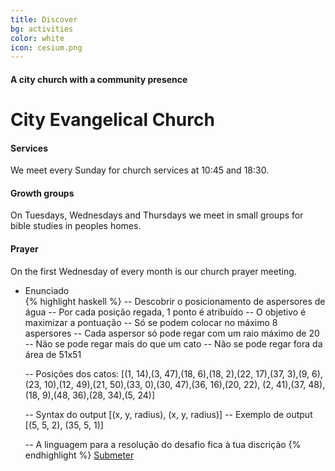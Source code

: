 ```yaml
---
title: Discover
bg: activities
color: white
icon: cesium.png
---
```


#### A city church with a community presence

# City Evangelical Church
<div class="row features">
  <div class="col s12 m4 feature">
    <i class="fa fa-compass fa-4x">
    </i>
    <h4> Services </h4>
    <p class="feature-description"> We meet every Sunday for church services at 10:45 and 18:30. </p>
  </div>
  <div class="col s12 m4 feature">
    <i class="fa fa-book fa-4x">
    </i>
    <h4> Growth groups </h4>
    <p class="feature-description"> On Tuesdays, Wednesdays and Thursdays we meet in small groups for bible studies in peoples homes. </p>
  </div>
  <div class="col s12 m4 feature">
    <i class="fa fa-terminal fa-4x">
    </i>
    <h4> Prayer </h4>
    <p class="feature-description"> On the first Wednesday of every month is our church prayer meeting. </p>
  </div>
</div>

<ul class="challenge collapsible" data-collapsible="accordion">
  <li>
    <div class="challenge-title collapsible-header"><i class="fa fa-terminal fa-4x"></i>Enunciado</div>
    <div class="challenge-body collapsible-body">
      {% highlight haskell %}
-- Descobrir o posicionamento de aspersores de água
-- Por cada posição regada, 1 ponto é atribuído
-- O objetivo é maximizar a pontuação
  -- Só se podem colocar no máximo 8 aspersores
  -- Cada aspersor só pode regar com um raio máximo de 20
  -- Não se pode regar mais do que um cato
  -- Não se pode regar fora da área de 51x51

-- Posições dos catos:
  [(1, 14),(3, 47),(18, 6),(18, 2),(22, 17),(37, 3),(9, 6),
  (23, 10),(12, 49),(21, 50),(33, 0),(30, 47),(36, 16),(20, 22),
  (2, 41),(37, 48),(18, 9),(48, 36),(28, 34),(5, 24)]

-- Syntax do output
  [(x, y, radius), (x, y, radius)]
-- Exemplo de output
  [(5, 5, 2), (35, 5, 1)]

-- A linguagem para a resolução do desafio fica à tua discrição
      {% endhighlight %}
      <a class="challenge-apply waves-effect waves-light btn bg-white" href="http://storm.cesium.di.uminho.pt/desafio/index.html" target="blank">Submeter</a>
    </div>
  </li>
</ul>
